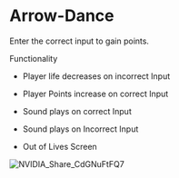 # Arrow-Dance

Enter the correct input to gain points.

Functionality

- Player life decreases on incorrect Input
- Player Points increase on correct Input
  
- Sound plays on correct Input
- Sound plays on Incorrect Input
  
- Out of Lives Screen
 
![NVIDIA_Share_CdGNuFtFQ7](https://github.com/ConnorJ-Github/Arrow-Dance/assets/149539076/8f3b6d80-32d5-424e-818e-ac899a42416c)
